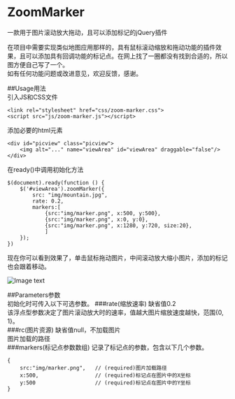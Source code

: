 # ZoomMarker
一款用于图片滚动放大拖动，且可以添加标记的jQuery插件  
  
在项目中需要实现类似地图应用那样的，具有鼠标滚动缩放和拖动功能的插件效果，且可以添加具有回调功能的标记点。在网上找了一圈都没有找到合适的，所以图方便自己写了一个。  
如有任何功能问题或改进意见，欢迎反馈，感谢。

##Usage用法  
引入JS和CSS文件  

    <link rel="stylesheet" href="css/zoom-marker.css">
    <script src="js/zoom-marker.js"></script>
添加必要的html元素  
    
    <div id="picview" class="picview">
        <img alt="..." name="viewArea" id="viewArea" draggable="false"/>
    </div>
在ready()中调用初始化方法  

    $(document).ready(function () {
        $('#viewArea').zoomMarker({
            src: "img/mountain.jpg",
            rate: 0.2,
            markers:[
                {src:"img/marker.png", x:500, y:500},
                {src:"img/marker.png", x:0, y:0},
                {src:"img/marker.png", x:1280, y:720, size:20},
                ]
        });
    })
现在你可以看到效果了，单击鼠标拖动图片，中间滚动放大缩小图片，添加的标记也会跟着移动。

![Image text](https://github.com/yeye0922/ZoomMarker/raw/master/screenshot/sc_1.png)

##Parameters参数  
初始化时可传入以下可选参数。
###rate(缩放速率)
缺省值0.2  
该浮点型参数决定了图片滚动放大时的速率，值越大图片缩放速度越快，范围{0, 1}。  
###rc(图片资源)
缺省值null，不加载图片  
图片加载的路径  
###markers(标记点参数数组)
记录了标记点的参数，包含以下几个参数。  

    {
        src:"img/marker.png",   // (required)图片加载路径
        x:500,                  // (required)标记点在图片中的X坐标
        y:500                   // (required)标记点在图片中的Y坐标
    }


